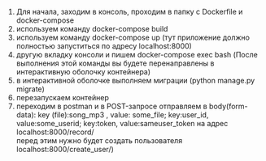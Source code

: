 1. Для начала, заходим в консоль, проходим в папку с Dockerfile и docker-compose <br/>
2. используем команду docker-compose build <br/>
3. используем команду docker-compose up (тут приложение должно полностью запуститься по адресу localhost:8000) <br/>
4.  другую вкладку консоли и пишем docker-compose exec <container> bash (После выполнения этой команды вы будете перенаправлены в интерактивную оболочку контейнера)<br/>
5. в интерактивной оболочке выполняем миграции (python manage.py migrate) <br/>
6. перезапускаем контейнер <br/>
7. переходим в postman и в POST-запросе отправляем в body(form-data): key (file):song_mp3 , value: some_file; key:user_id, value:some_userid; key:token, value:sameuser_token
  на адрес localhost:8000/record/ <br/> перед этим нужно будет создать пользователя localhost:8000/create_user/)
